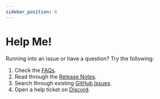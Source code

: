 ```yaml
---
sidebar_position: 6
---
```


# Help Me!

Running into an issue or have a question? Try the following:

1. Check the [FAQs](../FAQ.mdx).
2. Read through the [Release Notes][github-releases].
3. Search through existing [GitHub Issues][github-issues].
4. Open a help ticket on [Discord][discord-link].

[github-issues]: https://github.com/immich-app/immich/issues
[github-releases]: https://github.com/immich-app/immich/releases
[discord-link]: https://discord.immich.app
